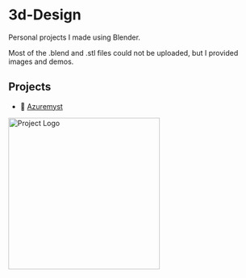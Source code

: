 # 3d-Design
Personal projects I made using Blender.

Most of the .blend and .stl files could not be uploaded, but I provided images and demos.

## Projects
- :mount_fuji: [Azuremyst](Azuremyst)
<img src="Azuremyst/Render/r16.png" alt="Project Logo" height="300">
